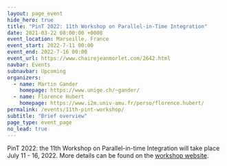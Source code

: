 ```yaml
---
layout: page_event
hide_hero: true
title: "PinT 2022: 11th Workshop on Parallel-in-Time Integration"
date: 2021-03-22 08:00:00 +0000
event_location: Marseille, France
event_start: 2022-7-11 00:00
event_end: 2022-7-16 00:00
event_url: https://www.chairejeanmorlet.com/2642.html
navbar: Events
subnavbar: Upcoming
organizers:
  - name: Martin Gander
    homepage: https://www.unige.ch/~gander/
  - name: Florence Hubert
    homepage: https://www.i2m.univ-amu.fr/perso/florence.hubert/
permalink: /events/11th-pint-workshop/
subtitle: "Brief overview"
page_type: event_page
no_lead: true
---
```


PinT 2022: the 11th Workshop on Parallel-in-time Integration will take place July 11 - 16, 2022.  More details can be found on the [workshop website](https://www.chairejeanmorlet.com/2642.html).



